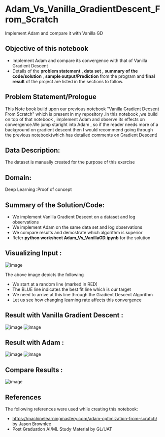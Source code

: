 # Adam_Vs_Vanilla_GradientDescent_From_Scratch
Implement Adam and compare it with Vanilla GD


## Objective of this notebook
- Implement Adam and compare its convergence with that of Vanilla Gradient Descent
- Details of the **problem statement**  , **data set** ,  **summary of the code/solution**  , **sample output/Prediction** from the program and **final result** of the project are listed in the sections to follow.

## Problem Statement/Prologue
This Note book build upon our previous notebook "Vanilla Gradient Decsent From Scratch" which is present in my repository .In this notebook ,we build on top of that notebook , implement Adam and observe its effects on convergence.We jump staright into Adam , so if the reader needs more of a background on gradient descent then I would recommend going through the previous notebook(which has detailed comments on Gradient Descent)

## Data Description:
The dataset is manually created for the purpose of this exercise

## Domain:
Deep Learning :Proof of concept

## Summary of the Solution/Code:
- We implement Vanilla Gradient Descent on a dataset and log observations
- We implement Adam on the same data set and log observations
- We compare results and demostrate which algorithm is superior 
- Refer **python worksheet Adam_Vs_VanillaGD.ipynb** for the solution

## Visualizing Input :

![image](https://user-images.githubusercontent.com/68383273/209479217-1954188c-72ff-49d5-b8b0-cd940459b1f0.png)


The above image depicts the following
- We start at a random line (marked in RED)
- The BLUE line indicates the best fit line which is our target
- We need to arrive at this line through the Gradient Descent Algorithm
- Let us see how changing learning rate affects this convergence


## Result with Vanilla Gradient Descent :

![image](https://user-images.githubusercontent.com/68383273/212476615-513e8f7f-f762-490e-85c1-c4980dab0cba.png)
![image](https://user-images.githubusercontent.com/68383273/212476697-1e6fe1d2-b79c-47f4-b513-60cf479704fa.png)



## Result with Adam  :

![image](https://user-images.githubusercontent.com/68383273/212478214-cd60a2db-d1d4-4170-af90-dd65fccade7c.png)
![image](https://user-images.githubusercontent.com/68383273/212478242-97f1c383-cc76-400d-81ad-f1a9d497cbc3.png)




## Compare Results :

![image](https://user-images.githubusercontent.com/68383273/212478317-116d4b38-b3bc-474e-9c0f-026e2dec8e58.png)



## References
The following references were used while creating this notebook:
- https://machinelearningmastery.com/adam-optimization-from-scratch/ by Jason Brownlee
- Post Graduation AI/ML Study Material by GL/UAT


